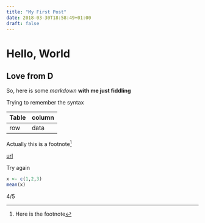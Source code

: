 ```yaml
---
title: "My First Post"
date: 2018-03-30T18:58:49+01:00
draft: false
---
```


# Hello, World

## Love from D

So, here is some *markdown* **with me just fiddling**

Trying to remember the syntax

Table   |  column
--------|--------
row     |  data

Actually this is a footnote[^1]

[url](http://duncan.is)

Try again

```r
x <- c(1,2,3)
mean(x)
```


4/5


[^1]: Here is the footnote